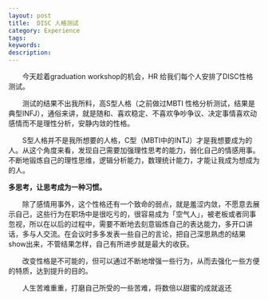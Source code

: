```yaml
---
layout: post
title:  DISC 人格测试
category: Experience
tags:
keywords:
description:
---
```





&emsp;&emsp;今天趁着graduation workshop的机会，HR 给我们每个人安排了DISC性格测试。

&emsp;&emsp;测试的结果不出我所料，高S型人格（之前做过MBTI 性格分析测试，结果是典型INFJ），通俗来讲，就是随和、喜欢稳定、不喜欢争吵争议、决定事情喜欢动感情而不是理性分析，安静内敛的性格。

&emsp;&emsp;S型人格并不是我所想要的人格，C型（MBTI中的INTJ）才是我想要成为的人。从这个角度来看，发现自己需要加强理性思考的能力，弱化自己的情感用事。不断地锻炼自己的理性思维，逻辑分析能力，数理统计能力，才能让我成为想成为的人。

**多思考，让思考成为一种习惯。**

&emsp;&emsp;除了感情用事外，这个性格还有一个致命的弱点，就是羞涩内敛，不愿意去展示自己，这些行为在职场中是很吃亏的，很容易成为「空气人」，被老板或者同事忽视，所以在以后的过程中，需要不断地去刻意锻炼自己的表达能力，多开口讲话，多与人交流。在会议时多多发表一些自己的言论，把自己深思熟虑的结果show出来，不管结果怎样，自己有所进步就是最大的收获。

&emsp;&emsp;改变性格是不可能的，但可以通过不断地增强一些行为，从而去强化一些方便的特质，达到提升的目的。

&emsp;&emsp;人生苦难重重，打磨自己所受的一些苦难，将数倍以甜蜜的成就返还


